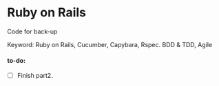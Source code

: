 # Ruby on Rails
Code for back-up

Keyword: Ruby on Rails, Cucumber, Capybara, Rspec.  BDD & TDD, Agile
#### to-do:
- [ ]  Finish part2.